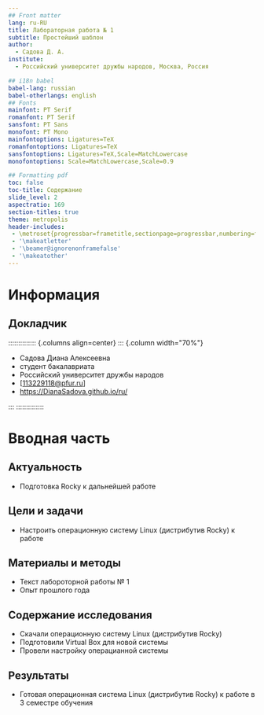 ```yaml
---
## Front matter
lang: ru-RU
title: Лабораторная работа № 1
subtitle: Простейший шаблон
author:
  - Cадова Д. А.
institute:
  - Российский университет дружбы народов, Москва, Россия

## i18n babel
babel-lang: russian
babel-otherlangs: english
## Fonts
mainfont: PT Serif
romanfont: PT Serif
sansfont: PT Sans
monofont: PT Mono
mainfontoptions: Ligatures=TeX
romanfontoptions: Ligatures=TeX
sansfontoptions: Ligatures=TeX,Scale=MatchLowercase
monofontoptions: Scale=MatchLowercase,Scale=0.9

## Formatting pdf
toc: false
toc-title: Содержание
slide_level: 2
aspectratio: 169
section-titles: true
theme: metropolis
header-includes:
 - \metroset{progressbar=frametitle,sectionpage=progressbar,numbering=fraction}
 - '\makeatletter'
 - '\beamer@ignorenonframefalse'
 - '\makeatother'
---
```


# Информация

## Докладчик

:::::::::::::: {.columns align=center}
::: {.column width="70%"}

  * Садова Диана Алексеевна
  * студент бакалавриата
  * Российский университет дружбы народов
  * [113229118@pfur.ru]
  * <https://DianaSadova.github.io/ru/>

:::
::::::::::::::

# Вводная часть

## Актуальность

- Подготовка Rocky к дальнейшей работе

## Цели и задачи

- Настроить операционную систему Linux (дистрибутив Rocky) к работе 

## Материалы и методы

- Текст лабороторной работы № 1 
- Опыт прошлого года 

## Содержание исследования

- Скачали операционную систему Linux (дистрибутив Rocky)
- Подготовили Virtual Box для новой системы
- Провели настройку операцианной системы

## Результаты

- Готовая операционная система Linux (дистрибутив Rocky) к работе в 3 семестре обучения

